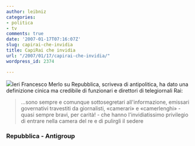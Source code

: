 ```yaml
---
author: leibniz
categories:
- politica
- tv
comments: true
date: '2007-01-17T07:16:07Z'
slug: capirai-che-invidia
title: CapiRai che invidia
url: "/2007/01/17/capirai-che-invidia/"
wordpress_id: 2374

---
```

![](https://www.antgroup.it/images/TV/rai.gif)Ieri Francesco Merlo su Repubblica, scriveva di antipolitica, ha dato una definizione cinica ma credibile di funzionari e direttori di telegiornali Rai:

> ...sono sempre e comunque sottosegretari all'informazione, emissari governativi travestiti da giornalisti, «camerari» e  «camerlenghi» - quasi sempre bravi, per carità! - che hanno l'invidiatissimo privilegio di entrare nella camera del re e di pulirgli il sedere

### Repubblica - Antigroup

